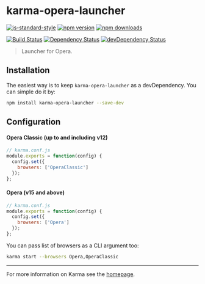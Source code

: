 # karma-opera-launcher

[![js-standard-style](https://img.shields.io/badge/code%20style-standard-brightgreen.svg?style=flat-square)](https://github.com/karma-runner/karma-opera-launcher)
 [![npm version](https://img.shields.io/npm/v/karma-opera-launcher.svg?style=flat-square)](https://www.npmjs.com/package/karma-opera-launcher) [![npm downloads](https://img.shields.io/npm/dm/karma-opera-launcher.svg?style=flat-square)](https://www.npmjs.com/package/karma-opera-launcher)

[![Build Status](https://img.shields.io/travis/karma-runner/karma-opera-launcher/master.svg?style=flat-square)](https://travis-ci.org/karma-runner/karma-opera-launcher) [![Dependency Status](https://img.shields.io/david/karma-runner/karma-opera-launcher.svg?style=flat-square)](https://david-dm.org/karma-runner/karma-opera-launcher) [![devDependency Status](https://img.shields.io/david/dev/karma-runner/karma-opera-launcher.svg?style=flat-square)](https://david-dm.org/karma-runner/karma-opera-launcher#info=devDependencies)

> Launcher for Opera.

## Installation

The easiest way is to keep `karma-opera-launcher` as a devDependency.
You can simple do it by:
```bash
npm install karma-opera-launcher --save-dev
```

## Configuration

#### Opera Classic (up to and including v12)
```js
// karma.conf.js
module.exports = function(config) {
  config.set({
    browsers: ['OperaClassic']
  });
};
```

#### Opera (v15 and above)
```js
// karma.conf.js
module.exports = function(config) {
  config.set({
    browsers: ['Opera']
  });
};
```

You can pass list of browsers as a CLI argument too:
```bash
karma start --browsers Opera,OperaClassic
```

----

For more information on Karma see the [homepage].


[homepage]: http://karma-runner.github.com

